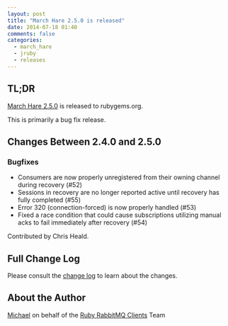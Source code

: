 ```yaml
---
layout: post
title: "March Hare 2.5.0 is released"
date: 2014-07-18 01:40
comments: false
categories:
  - march_hare
  - jruby
  - releases
---
```


## TL;DR

[March Hare 2.5.0](https://rubygems.org/gems/march_hare/versions/2.5.0) is
released to rubygems.org.

This is primarily a bug fix release.


## Changes Between 2.4.0 and 2.5.0

### Bugfixes

* Consumers are now properly unregistered from their owning channel during recovery (#52)
* Sessions in recovery are no longer reported active until recovery has fully completed (#55)
* Error 320 (connection-forced) is now properly handled (#53)
* Fixed a race condition that could cause subscriptions utilizing manual acks to fail immediately after recovery (#54)

Contributed by Chris Heald.



## Full Change Log

Please consult the [change log](https://github.com/ruby-amqp/march_hare/blob/master/ChangeLog.md)
to learn about the changes.


## About the Author

[Michael](http://twitter.com/michaelklishin) on behalf of the [Ruby RabbitMQ Clients](http://github.com/ruby-amqp) Team
